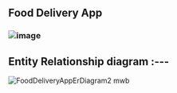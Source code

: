 ## Food Delivery App
### ![image](https://user-images.githubusercontent.com/112626182/228283896-815f1d99-2022-4030-9648-5b8c8bdce55d.png)
## Entity Relationship diagram :---
 ![FoodDeliveryAppErDiagram2 mwb](https://user-images.githubusercontent.com/112626182/229293814-28bba93e-1fe8-4d7e-a7d3-73fbb7252e97.png)
